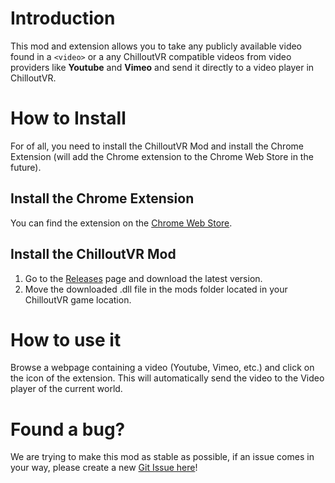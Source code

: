 # Introduction
This mod and extension allows you to take any publicly available video found in a `<video>` or a any ChilloutVR compatible videos from video providers like **Youtube** and **Vimeo** and send it directly to a video player in ChilloutVR.
# How to Install
For of all, you need to install the ChilloutVR Mod and install the Chrome Extension (will add the Chrome extension to the Chrome Web Store in the future).
## Install the Chrome Extension
You can find the extension on the [Chrome Web Store](https://chrome.google.com/webstore/detail/video-to-chilloutvr/capnfgnjbmfimoaegijnbfkngpppkopa?hl=en&authuser=2).
## Install the ChilloutVR Mod
1. Go to the [Releases](https://github.com/ogamacheDev/cvr-videoapi/releases) page and download the latest version.
2. Move the downloaded .dll file in the mods folder located in your ChilloutVR game location.
# How to use it
Browse a webpage containing a video (Youtube, Vimeo, etc.) and click on the icon of the extension.
This will automatically send the video to the Video player of the current world.
# Found a bug?
We are trying to make this mod as stable as possible, if an issue comes in your way, please create a new [Git Issue here](https://github.com/ogamacheDev/cvr-videoapi/issues)!
